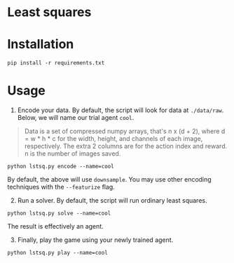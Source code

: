 # Least squares

# Installation

```
pip install -r requirements.txt
```

# Usage

1. Encode your data. By default, the script will look for data at `./data/raw`.
Below, we will name our trial agent `cool`.

> Data is a set of compressed numpy arrays, that's n x (d + 2), where
d = w * h * c for the width, height, and channels of each image, respectively.
The extra 2 columns are for the action index and reward. n is the number of
images saved.

```
python lstsq.py encode --name=cool
```

By default, the above will use `downsample`. You may use other encoding
techniques with the `--featurize` flag.

2. Run a solver. By default, the script will run ordinary least squares.

```
python lstsq.py solve --name=cool
```

The result is effectively an agent.

3. Finally, play the game using your newly trained agent.

```
python lstsq.py play --name=cool
```
